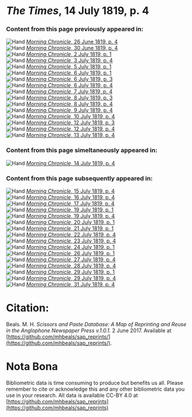 # *The Times*, 14 July 1819, p. 4  
  
### Content from this page previously appeared in:  
![Hand](http://scissorsandpaste.net/wp-content/uploads/2017/06/smallhandpointer.png) [*Morning Chronicle*, 26 June 1819, p. 4](https://mhbeals.github.io/sap_html/Morning-Chronicle/Morning-Chronicle-26-June-1819-p-4)  
![Hand](http://scissorsandpaste.net/wp-content/uploads/2017/06/smallhandpointer.png) [*Morning Chronicle*, 30 June 1819, p. 4](https://mhbeals.github.io/sap_html/Morning-Chronicle/Morning-Chronicle-30-June-1819-p-4)  
![Hand](http://scissorsandpaste.net/wp-content/uploads/2017/06/smallhandpointer.png) [*Morning Chronicle*, 2 July 1819, p. 1](https://mhbeals.github.io/sap_html/Morning-Chronicle/Morning-Chronicle-2-July-1819-p-1)  
![Hand](http://scissorsandpaste.net/wp-content/uploads/2017/06/smallhandpointer.png) [*Morning Chronicle*, 3 July 1819, p. 4](https://mhbeals.github.io/sap_html/Morning-Chronicle/Morning-Chronicle-3-July-1819-p-4)  
![Hand](http://scissorsandpaste.net/wp-content/uploads/2017/06/smallhandpointer.png) [*Morning Chronicle*, 5 July 1819, p. 1](https://mhbeals.github.io/sap_html/Morning-Chronicle/Morning-Chronicle-5-July-1819-p-1)  
![Hand](http://scissorsandpaste.net/wp-content/uploads/2017/06/smallhandpointer.png) [*Morning Chronicle*, 6 July 1819, p. 1](https://mhbeals.github.io/sap_html/Morning-Chronicle/Morning-Chronicle-6-July-1819-p-1)  
![Hand](http://scissorsandpaste.net/wp-content/uploads/2017/06/smallhandpointer.png) [*Morning Chronicle*, 6 July 1819, p. 3](https://mhbeals.github.io/sap_html/Morning-Chronicle/Morning-Chronicle-6-July-1819-p-3)  
![Hand](http://scissorsandpaste.net/wp-content/uploads/2017/06/smallhandpointer.png) [*Morning Chronicle*, 6 July 1819, p. 4](https://mhbeals.github.io/sap_html/Morning-Chronicle/Morning-Chronicle-6-July-1819-p-4)  
![Hand](http://scissorsandpaste.net/wp-content/uploads/2017/06/smallhandpointer.png) [*Morning Chronicle*, 7 July 1819, p. 4](https://mhbeals.github.io/sap_html/Morning-Chronicle/Morning-Chronicle-7-July-1819-p-4)  
![Hand](http://scissorsandpaste.net/wp-content/uploads/2017/06/smallhandpointer.png) [*Morning Chronicle*, 8 July 1819, p. 3](https://mhbeals.github.io/sap_html/Morning-Chronicle/Morning-Chronicle-8-July-1819-p-3)  
![Hand](http://scissorsandpaste.net/wp-content/uploads/2017/06/smallhandpointer.png) [*Morning Chronicle*, 8 July 1819, p. 4](https://mhbeals.github.io/sap_html/Morning-Chronicle/Morning-Chronicle-8-July-1819-p-4)  
![Hand](http://scissorsandpaste.net/wp-content/uploads/2017/06/smallhandpointer.png) [*Morning Chronicle*, 9 July 1819, p. 4](https://mhbeals.github.io/sap_html/Morning-Chronicle/Morning-Chronicle-9-July-1819-p-4)  
![Hand](http://scissorsandpaste.net/wp-content/uploads/2017/06/smallhandpointer.png) [*Morning Chronicle*, 10 July 1819, p. 4](https://mhbeals.github.io/sap_html/Morning-Chronicle/Morning-Chronicle-10-July-1819-p-4)  
![Hand](http://scissorsandpaste.net/wp-content/uploads/2017/06/smallhandpointer.png) [*Morning Chronicle*, 12 July 1819, p. 3](https://mhbeals.github.io/sap_html/Morning-Chronicle/Morning-Chronicle-12-July-1819-p-3)  
![Hand](http://scissorsandpaste.net/wp-content/uploads/2017/06/smallhandpointer.png) [*Morning Chronicle*, 12 July 1819, p. 4](https://mhbeals.github.io/sap_html/Morning-Chronicle/Morning-Chronicle-12-July-1819-p-4)  
![Hand](http://scissorsandpaste.net/wp-content/uploads/2017/06/smallhandpointer.png) [*Morning Chronicle*, 13 July 1819, p. 4](https://mhbeals.github.io/sap_html/Morning-Chronicle/Morning-Chronicle-13-July-1819-p-4)  
  
### Content from this page simeltaneously appeared in:  
![Hand](http://scissorsandpaste.net/wp-content/uploads/2017/06/smallhandpointer.png) [*Morning Chronicle*, 14 July 1819, p. 4](https://mhbeals.github.io/sap_html/Morning-Chronicle/Morning-Chronicle-14-July-1819-p-4)  
  
### Content from this page subsequently appeared in:  
![Hand](http://scissorsandpaste.net/wp-content/uploads/2017/06/smallhandpointer.png) [*Morning Chronicle*, 15 July 1819, p. 4](https://mhbeals.github.io/sap_html/Morning-Chronicle/Morning-Chronicle-15-July-1819-p-4)  
![Hand](http://scissorsandpaste.net/wp-content/uploads/2017/06/smallhandpointer.png) [*Morning Chronicle*, 16 July 1819, p. 4](https://mhbeals.github.io/sap_html/Morning-Chronicle/Morning-Chronicle-16-July-1819-p-4)  
![Hand](http://scissorsandpaste.net/wp-content/uploads/2017/06/smallhandpointer.png) [*Morning Chronicle*, 17 July 1819, p. 4](https://mhbeals.github.io/sap_html/Morning-Chronicle/Morning-Chronicle-17-July-1819-p-4)  
![Hand](http://scissorsandpaste.net/wp-content/uploads/2017/06/smallhandpointer.png) [*Morning Chronicle*, 19 July 1819, p. 1](https://mhbeals.github.io/sap_html/Morning-Chronicle/Morning-Chronicle-19-July-1819-p-1)  
![Hand](http://scissorsandpaste.net/wp-content/uploads/2017/06/smallhandpointer.png) [*Morning Chronicle*, 19 July 1819, p. 4](https://mhbeals.github.io/sap_html/Morning-Chronicle/Morning-Chronicle-19-July-1819-p-4)  
![Hand](http://scissorsandpaste.net/wp-content/uploads/2017/06/smallhandpointer.png) [*Morning Chronicle*, 20 July 1819, p. 1](https://mhbeals.github.io/sap_html/Morning-Chronicle/Morning-Chronicle-20-July-1819-p-1)  
![Hand](http://scissorsandpaste.net/wp-content/uploads/2017/06/smallhandpointer.png) [*Morning Chronicle*, 21 July 1819, p. 1](https://mhbeals.github.io/sap_html/Morning-Chronicle/Morning-Chronicle-21-July-1819-p-1)  
![Hand](http://scissorsandpaste.net/wp-content/uploads/2017/06/smallhandpointer.png) [*Morning Chronicle*, 22 July 1819, p. 4](https://mhbeals.github.io/sap_html/Morning-Chronicle/Morning-Chronicle-22-July-1819-p-4)  
![Hand](http://scissorsandpaste.net/wp-content/uploads/2017/06/smallhandpointer.png) [*Morning Chronicle*, 23 July 1819, p. 4](https://mhbeals.github.io/sap_html/Morning-Chronicle/Morning-Chronicle-23-July-1819-p-4)  
![Hand](http://scissorsandpaste.net/wp-content/uploads/2017/06/smallhandpointer.png) [*Morning Chronicle*, 24 July 1819, p. 1](https://mhbeals.github.io/sap_html/Morning-Chronicle/Morning-Chronicle-24-July-1819-p-1)  
![Hand](http://scissorsandpaste.net/wp-content/uploads/2017/06/smallhandpointer.png) [*Morning Chronicle*, 26 July 1819, p. 1](https://mhbeals.github.io/sap_html/Morning-Chronicle/Morning-Chronicle-26-July-1819-p-1)  
![Hand](http://scissorsandpaste.net/wp-content/uploads/2017/06/smallhandpointer.png) [*Morning Chronicle*, 27 July 1819, p. 4](https://mhbeals.github.io/sap_html/Morning-Chronicle/Morning-Chronicle-27-July-1819-p-4)  
![Hand](http://scissorsandpaste.net/wp-content/uploads/2017/06/smallhandpointer.png) [*Morning Chronicle*, 28 July 1819, p. 4](https://mhbeals.github.io/sap_html/Morning-Chronicle/Morning-Chronicle-28-July-1819-p-4)  
![Hand](http://scissorsandpaste.net/wp-content/uploads/2017/06/smallhandpointer.png) [*Morning Chronicle*, 29 July 1819, p. 1](https://mhbeals.github.io/sap_html/Morning-Chronicle/Morning-Chronicle-29-July-1819-p-1)  
![Hand](http://scissorsandpaste.net/wp-content/uploads/2017/06/smallhandpointer.png) [*Morning Chronicle*, 29 July 1819, p. 4](https://mhbeals.github.io/sap_html/Morning-Chronicle/Morning-Chronicle-29-July-1819-p-4)  
![Hand](http://scissorsandpaste.net/wp-content/uploads/2017/06/smallhandpointer.png) [*Morning Chronicle*, 31 July 1819, p. 4](https://mhbeals.github.io/sap_html/Morning-Chronicle/Morning-Chronicle-31-July-1819-p-4)  


# Citation: 

Beals. M. H. *Scissors and Paste Database: A Map of Reprinting and Reuse in the Anglophone Newspaper Press v.1.0.1.* 2 June 2017. Available at [https://github.com/mhbeals/sap_reprints/](https://github.com/mhbeals/sap_reprints/). 

# Nota Bona

Bibliometric data is time consuming to produce but benefits us all. Please remember to cite or acknowledge this and any other bibliometric data you use in your research. All data is available CC-BY 4.0 at [https://github.com/mhbeals/sap_reprints](https://github.com/mhbeals/sap_reprints)